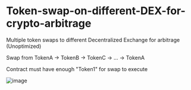 # Token-swap-on-different-DEX-for-crypto-arbitrage
Multiple token swaps to different Decentralized Exchange for arbitrage  (Unoptimized) 

Swap from TokenA -> TokenB -> TokenC -> ... -> TokenA 

Contract must have enough "Token1" for swap to execute

![image](https://user-images.githubusercontent.com/39393930/142726126-555f42f8-1eeb-44e4-8e46-c08acea161f7.png)
